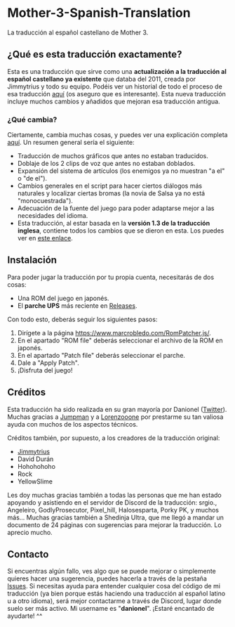# Mother-3-Spanish-Translation
La traducción al español castellano de Mother 3.

## ¿Qué es esta traducción exactamente?
Esta es una traducción que sirve como una **actualización a la traducción al español castellano ya existente** que databa del 2011, creada por Jimmytrius y todo su equipo. Podéis ver un historial de todo el proceso de esa traducción [aquí](https://mother3spanish.blogspot.com) (os aseguro que es interesante). Esta nueva traducción incluye muchos cambios y añadidos que mejoran esa traducción antigua.

### ¿Qué cambia?
Ciertamente, cambia muchas cosas, y puedes ver una explicación completa [aquí](/Cambios.md). Un resumen general sería el siguiente:
- Traducción de muchos gráficos que antes no estaban traducidos.
- Doblaje de los 2 clips de voz que antes no estaban doblados.
- Expansión del sistema de artículos (los enemigos ya no muestran "a el" o "de el").
- Cambios generales en el script para hacer ciertos diálogos más naturales y localizar ciertas bromas (la novia de Salsa ya no está "monocuestrada").
- Adecuación de la fuente del juego para poder adaptarse mejor a las necesidades del idioma.
- Esta traducción, al estar basada en la **versión 1.3 de la traducción inglesa**, contiene todos los cambios que se dieron en esta. Los puedes ver en [este enlace](https://twitter.com/ClydeMandelin/status/1384411053384036354).

## Instalación
Para poder jugar la traducción por tu propia cuenta, necesitarás de dos cosas:
- Una ROM del juego en japonés.
- El **parche UPS** más reciente en [Releases](https://github.com/DanionelP/Mother-3-Spanish-Translation/releases).

Con todo esto, deberás seguir los siguientes pasos:
1. Dirígete a la página https://www.marcrobledo.com/RomPatcher.js/.
2. En el apartado "ROM file" deberás seleccionar el archivo de la ROM en japonés.
3. En el apartado "Patch file" deberás seleccionar el parche.
4. Dale a "Apply Patch".
5. ¡Disfruta del juego!

## Créditos
Esta traducción ha sido realizada en su gran mayoría por Danionel ([Twitter](https://twitter.com/DanionelP)). Muchas gracias a [Jumpman](https://github.com/JumpmanFR) y a [Lorenzooone](https://github.com/Lorenzooone) por prestarme su tan valiosa ayuda con muchos de los aspectos técnicos.

Créditos también, por supuesto, a los creadores de la traducción original:
- [Jimmytrius](https://twitter.com/Jimmytrius)
- David Durán
- Hohohohoho
- Rock
- YellowSlime

Les doy muchas gracias también a todas las personas que me han estado apoyando y asistiendo en el servidor de Discord de la traducción: srgio., Angeleiro, GodlyProsecutor, Pixel_hill, Halosesparta, Porky PK, y muchos más...
Muchas gracias también a Shedinja Ultra, que me llegó a mandar un documento de 24 páginas con sugerencias para mejorar la traducción. Lo aprecio mucho.

## Contacto
Si encuentras algún fallo, ves algo que se puede mejorar o simplemente quieres hacer una sugerencia, puedes hacerla a través de la pestaña [Issues](https://github.com/DanionelP/Mother-3-Spanish-Translation/issues).
Si necesitas ayuda para entender cualquier cosa del código de mi traducción (ya bien porque estás haciendo una traducción al español latino u a otro idioma), será mejor contactarme a través de Discord, lugar donde suelo ser más activo. Mi username es "**danionel**". ¡Estaré encantado de ayudarte! ^^
